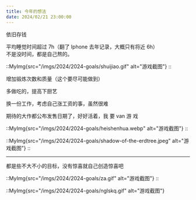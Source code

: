 ```yaml
---
title: 今年的想法
date: 2024/02/21 23:00:00
---
```


依旧存钱

平均睡觉时间超过 7h（翻了 Iphone 去年记录，大概只有将近 6h）  
不是没时间，都是自己熬的。

::MyImg{src="/imgs/2024/2024-goals/shuijiao.gif" alt="游戏截图"}
::

增加锻炼次数和质量（这个要尽可能做到）

多做吃的，提高下厨艺

换一份工作，考虑自己涨工资的事，虽然很难

期待的大作都公布发售日期了，好好活着，我 要 van 游 戏

::MyImg{src="/imgs/2024/2024-goals/heishenhua.webp" alt="游戏截图"}
::

::MyImg{src="/imgs/2024/2024-goals/shadow-of-the-erdtree.jpeg" alt="游戏截图"}
::

***

都是些不大不小的目标，没有惊喜就自己创造惊喜吧

::MyImg{src="/imgs/2024/2024-goals/za.gif" alt="游戏截图"}
::


::MyImg{src="/imgs/2024/2024-goals/nglskq.gif" alt="游戏截图"}